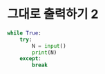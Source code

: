 # 그대로 출력하기 2

```python
while True:
    try:
        N = input()
        print(N)
    except:
        break
```
